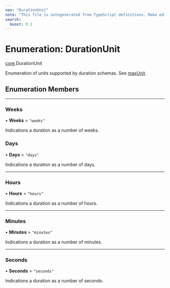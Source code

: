 ```yaml
---
nav: "DurationUnit"
note: "This file is autogenerated from TypeScript definitions. Make edits to the comments in the TypeScript file and then run `make docs` to regenerate this file."
search:
  boost: 0.1
---
```

# Enumeration: DurationUnit

[core](../modules/core.md).DurationUnit

Enumeration of units supported by duration schemas. See [maxUnit](../interfaces/core.DurationSchema.md#maxunit).

## Enumeration Members
___

### Weeks

• **Weeks** = ``"weeks"``

Indications a duration as a number of weeks.

### Days

• **Days** = ``"days"``

Indications a duration as a number of days.

___

### Hours

• **Hours** = ``"hours"``

Indications a duration as a number of hours.

___

### Minutes

• **Minutes** = ``"minutes"``

Indications a duration as a number of minutes.

___

### Seconds

• **Seconds** = ``"seconds"``

Indications a duration as a number of seconds.
